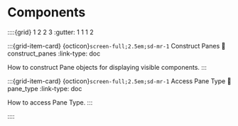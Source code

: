 # Components

::::{grid} 1 2 2 3
:gutter: 1 1 1 2

:::{grid-item-card} {octicon}`screen-full;2.5em;sd-mr-1` Construct Panes
:link: construct_panes
:link-type: doc

How to construct Pane objects for displaying visible components.
:::

:::{grid-item-card} {octicon}`screen-full;2.5em;sd-mr-1` Access Pane Type
:link: pane_type
:link-type: doc

How to access Pane Type.
:::

::::

